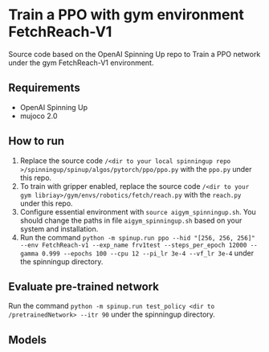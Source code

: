 # Train a PPO with gym environment FetchReach-V1

Source code based on the OpenAI Spinning Up repo to Train a PPO network under the gym FetchReach-V1 environment. 

## Requirements

- OpenAI Spinning Up
- mujoco 2.0

## How to run

1. Replace the source code `/<dir to your local spinningup repo >/spinningup/spinup/algos/pytorch/ppo/ppo.py` with the `ppo.py` under this repo. 
2. To train with gripper enabled, replace the source code `/<dir to your gym libriay>/gym/envs/robotics/fetch/reach.py` with the `reach.py` under this repo.
3. Configure essential environment with `source aigym_spinningup.sh`. You should change the paths in file `aigym_spinningup.sh` based on your system and installation. 
4. Run the command `python -m spinup.run ppo --hid "[256, 256, 256]" --env FetchReach-v1 --exp_name frv1test --steps_per_epoch 12000 --gamma 0.999 --epochs 100 --cpu 12 --pi_lr 3e-4 --vf_lr 3e-4` under the spinningup directory.

## Evaluate pre-trained network

Run the command `python -m spinup.run test_policy <dir to /pretrainedNetwork> --itr 90` under the spinningup directory.

## Models
